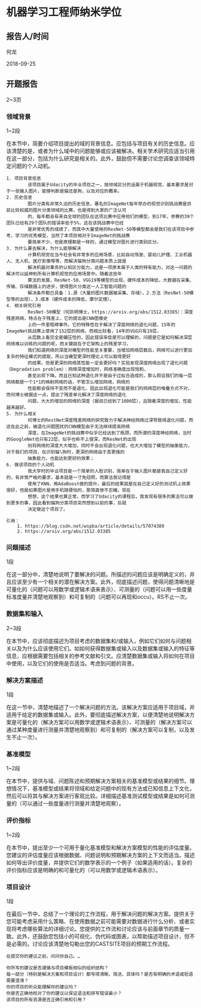 # 机器学习工程师纳米学位

## 报告人/时间
何龙

2018-09-25

## 开题报告
2~3页

### 领域背景
1~2段

在本节中，简要介绍项目提出的域的背景信息。应包括与项目有关的历史信息。应该清楚的是，或者为什么域中的问题能够或应该被解决。相关学术研究应适当引用在这一部分，包括为什么研究是相关的。此外，鼓励但不需要讨论您调查该领域特定问题的个人动机。

    1. 项目背景信息
            该项目属于Udacity的毕业项目之一，按领域区分的话属于机器视觉，基本要求是对于一张输入图片，能够判断是猫还是狗，以及对应的概率。
    2. 历史信息
            图片分类有非常久远的历史信息，著名的ImageNet每年举办的视觉识别挑战赛是目前比较权威的图片分类领域的比赛，也是得到大家的广泛认可
            的，每年都会有来自全球的团队在这项比赛中应用他们的模型，到17年，参赛的39个团队已经有29个团队的错误率低于5%，这在该挑战赛中已经
            是非常优秀的成绩了，而其中大量使用的ResNet-50等模型都会是我们在该项目中参考、学习的优秀模型，当然了本项目相对于ImageNet的挑战赛
            要简单不少，但是原理都是一样的，通过模型对图片进行类别区分。
    3. 为什么要去解决，为什么能够解决
            计算机视觉在当今社会有非常多的应用场景，比如自动驾驶、婴幼儿护理、工业机器人、无人机、医疗影像等等，而解决猫狗分类问题本质上就是
            解决机器对事务的认知区分能力，这是一项原本属于人类的特有能力，对这一问题的解决可以延伸到所有计算机视觉的应用场景中。随着这些年
            算法的发展，ResNet-50、VGG19等模型的出现，硬件成本的降低，大数据在采集、传输、存储数据上的进步，使得图片分类这一人工智能问题的
            解决条件都已具备：1.源（大量的图片数据被采集、存储），2.方法（ResNet-50模型等的出现），3.成本（硬件成本的降低，摩尔定理）。
    4. 相关研究引用
            ResNet-50模型（何凯明博士，https://arxiv.org/abs/1512.03385）：深度残差网络，特点在于残差上，它的提出是CNN图像史
            上的一件里程碑事件。它的特殊性在于解决了深度网络的退化问题，15年的ImageNet挑战赛上使用了152层的网络，而相比较看，14年的VGG只有19层，
            从层数上看完全是碾压性的，因此错误率低是可以理解的，问题是它是如何解决深层网络难以训练的问题的呢，而关键就在于它架构上的残差学习，
            我们知道网络的深度对模型的性能至关重要，当增加网络层数后，网络可以进行更加复杂的特征模式的提取，所以当模型更深时理论上可以取得更好
            的结果。但是更深的网络其性能一定会更好吗？实验发现深度网络出现了退化问题（Degradation problem）：网络深度增加时，网络准确度出现饱和，
            甚至出现下降。而且已知这种退化并不是由于过拟合造成的，那么假设我们的每一层网络都是一个1*1的映射网络的话，不管怎么增加网络，网络的
            性能都会保持不变而不是退化，因此出现退化可能是我们的网络层的堆叠方式不对，而何博士根据这一点，提出了残差单元解决了深度网络的退化
            问题，大大的增加的网络的深度（据说已经到了1000层），且随着深度的增加，性能越来越好。
    5. 为什么相关
            何博士的RestNet深度残差网络的研究致力于解决神经网络过深导致得退化问题，而这在此之前，被退化问题困扰的CNN模型由于无法继续提高网络
            深度，在ImageNet的挑战赛中似乎已经达到了瓶颈，而所谓的深度神经网络，当时的GoogleNet也只有22层，似乎也称不上很深，而ResNet的出现
            则将网络的深度大大增加，同时不会出现退化问题，也大大增加了模型的抽象能力，对于我们的项目，在识别猫\狗时，更深的网络由于其更强的
            抽象能力，也能达到更好的效果；
    6. 做该项目的个人动机
            我大学时的毕业项目是一个简单的人脸识别，简单在于输入图片都是我自己定义好的，有非常严格的要求，基本就是一寸免冠照，而算法我记得是
            使用了KNN，用AdaBoost做的提升，最后的结果就是在自己定义好的测试机上效果很好，但是如果图片是用手机随便怕的，那简直惨不忍睹，现在
            想想，这个结果也算正常，而学习了Udacity的课程后，我发现有很多的算法可以做到更多的事，因此看到猫狗分类项目突然想到以前的事，后就
            决定做这个项目了。

    引用：
        1. https://blog.csdn.net/wspba/article/details/57074389
        2. https://arxiv.org/abs/1512.03385

### 问题描述
1段

在这一部分中，清楚地说明了要解决的问题。所描述的问题应该是明确定义的，并且应该至少有一个相关的潜在解决方案。此外，彻底描述问题，使得问题清晰地是可量化的（问题可以用数学或逻辑术语来表示）、可测量的（问题可以用一些度量标准度量并清楚地观察到）和可复制的（问题可以再现和occu）。RS不止一次。

### 数据集和输入
2~3段

在本节中，应该彻底描述为项目考虑的数据集和/或输入，例如它们如何与问题相关以及为什么应该使用它们。如如何获得数据集或输入以及数据集或输入的特征等信息，应根据需要包括相关的参考文献和引文。应清楚数据集或输入将如何在项目中使用，以及它们的使用是否适当。考虑到问题的背景。

### 解决方案描述
1段

在这一节中，清楚地描述了一个解决问题的方法。该解决方案应适用于项目域，并适用于给定的数据集或输入。此外，要彻底描述解决方案，以便清楚地说明解决方案是可量化的（解决方案可以用数学或逻辑术语表示）、可测量的（解决方案可以通过某种度量进行测量并清楚地观察到）和可复制的（解决方案可以复制，以及发生不止一次）。

### 基准模型
1~2段

在本节中，提供与域、问题陈述和预期解决方案相关的基准模型或结果的细节。理想情况下，基准模型或结果将领域和给定问题中的现有方法或已知信息上下文化，然后可以将其与解决方案进行客观比较。详细描述基准测试模型或结果是如何可测量的（可以通过一些度量进行测量并清楚地观察）。

### 评价指标
1~2段

在本节中，提出至少一个可用于量化基准模型和解决方案模型的性能的评估度量。您建议的评估度量应该根据数据、问题说明和预期解决方案的上下文而适当。描述如何导出评价度量，并提供它们的数学表示的一个例子（如果适用的话）。复杂的评价指标应该是明确的和可量化的（可以用数学或逻辑术语表示）。

### 项目设计
1段

在最后一节中，总结了一个理论的工作流程，用于解决问题的解决方案。提供关于您可能考虑采用什么策略、在使用数据之前可能需要对数据进行什么分析、或者实现将考虑哪些算法的详细讨论。您提供的工作流和讨论应该与前面章节的质量一致。此外，还鼓励您包括小的可视化、伪代码或图表，以帮助描述项目设计，但不是必需的。讨论应该清楚地勾勒出您的CASTSITE项目的预期工作流程。

    在提交你的建议之前，问问你自己。…

    你所写的建议是否遵循与项目模板相似的组织结构？
    每一部分（特别是解决方案和项目设计）都写得清晰、简洁、具体吗？是否有明确的术语或短语需要澄清？
    你的项目的听众能理解你的建议吗？
    你是否正确地校对了你的建议以保证语法和拼写错误最小？
    该项目的所有资源是否正确引用和引用？
